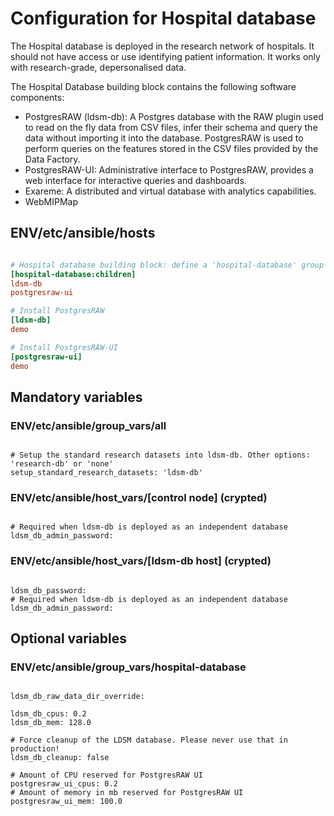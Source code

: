 # Configuration for Hospital database

The Hospital database is deployed in the research network of hospitals. It should not have access or use identifying patient information. It works only with research-grade, depersonalised data.

The Hospital Database building block contains the following software components:

* PostgresRAW (ldsm-db): A Postgres database with the RAW plugin used to read on the fly data from CSV files, infer their schema and query the data without importing it into the database. PostgresRAW is used to perform queries on the features stored in the CSV files provided by the Data Factory.
* PostgresRAW-UI: Administrative interface to PostgresRAW, provides a web interface for interactive queries and dashboards.
* Exareme: A distributed and virtual database with analytics capabilities.
* WebMIPMap

## ENV/etc/ansible/hosts

```ini

# Hospital database building block: define a 'hospital-database' group encompassing the configuration of the groups defined below
[hospital-database:children]
ldsm-db
postgresraw-ui

# Install PostgresRAW
[ldsm-db]
demo

# Install PostgresRAW-UI
[postgresraw-ui]
demo

```

## Mandatory variables

### ENV/etc/ansible/group_vars/all

```

# Setup the standard research datasets into ldsm-db. Other options: 'research-db' or 'none'
setup_standard_research_datasets: 'ldsm-db'

```

### ENV/etc/ansible/host_vars/[control node] (crypted)

```

# Required when ldsm-db is deployed as an independent database
ldsm_db_admin_password:

```

### ENV/etc/ansible/host_vars/[ldsm-db host] (crypted)

```

ldsm_db_password:
# Required when ldsm-db is deployed as an independent database
ldsm_db_admin_password:

```

## Optional variables

### ENV/etc/ansible/group_vars/hospital-database

```

ldsm_db_raw_data_dir_override:

ldsm_db_cpus: 0.2
ldsm_db_mem: 128.0

# Force cleanup of the LDSM database. Please never use that in production!
ldsm_db_cleanup: false

# Amount of CPU reserved for PostgresRAW UI
postgresraw_ui_cpus: 0.2
# Amount of memory in mb reserved for PostgresRAW UI
postgresraw_ui_mem: 100.0

```
